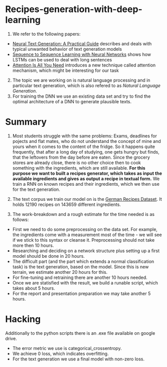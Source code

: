 # Recipes-generation-with-deep-learning
1. We refer to the following papers:
  * [Neural Text Generation:  A Practical Guide](https://arxiv.org/pdf/1711.09534.pdf) describes and deals with typical unwanted behavior of text generation models
  * [Sequence to Sequence Learning with Neural Networks](http://papers.nips.cc/paper/5346-sequence-to-sequence-learning-with-neural-networks.pdf) shows how LSTMs can be used to deal with long sentences
  * [Attention Is All You Need](https://papers.nips.cc/paper/7181-attention-is-all-you-need.pdf) introduces a new technique called attention mechanism, which might be interesting for our task
2. The topic we are working on is natural language processing and in particular text generation, which is also refered to as *Natural Language Generation*.
3. For training the DNN we use an existing data set and try to find the optimal architecture of a DNN to generate plausible texts.

# Summary
1. Most students struggle with the same problems: Exams, deadlines for pojects and flat mates, who do not understand the concept of mine and yours when it comes to the content of the fridge. So it happens quite frequently, that after a long day of studying, one gets hungry but finds, that the leftovers from the day before are eaten. Since the grocery stores are already close, there is no other choice then to cook something with the ingredients, which are still available. 
**For this purpose we want to built a recipes generator, which takes as input the available ingredients and gives as output a recipe in textual form.** We train a RNN on known recipes and their ingredients, which we then use for the text generation.

2. The text corpus we train our model on is the [German Recipes Dataset](https://www.kaggle.com/sterby/german-recipes-dataset). It holds 12190 recipes on 143659 different ingredients.

3. The work-breakdown and a rough estimate for the time needed is as follows:
 * First we need to do some preprocessing on the data set. For example, the ingredients come with a measurement most of the time - we will see if we stick to this syntax or cleanse it. Preprocessing should not take more then 10 hours.
 * Researching and deciding on a network structure plus setting up a first model should be done in 20 hours. 
 * The difficult part (and the part which extends a normal classification task) is the text generation, based on the model. Since this is new terrain, we estimate another 20 hours for this. 
 * For fine-tuning and retraining there are another 10 hours needed. 
 * Once we are statisfied with the result, we build a runable script, which takes about 5 hours.
 * For the report and presentation preparation we may take another 5 hours.

# Hacking
Additionally to the python scripts there is an .exe file available on google drive. 
 * The error metric we use is categorical_crossentropy.
 * We achieve 0 loss, which indicates overfitting.
 * For the text generation we use a final model with non-zero loss.





